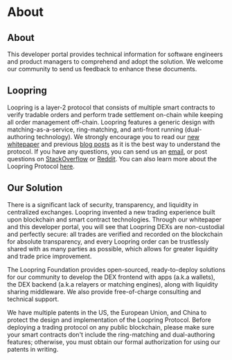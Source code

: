 # About

## About

This developer portal provides technical information for software engineers and product managers to comprehend and adopt the solution. We welcome our community to send us feedback to enhance these documents.

## Loopring

Loopring is a layer-2 protocol that consists of multiple smart contracts to verify tradable orders and perform trade settlement on-chain while keeping all order management off-chain. Loopring features a generic design with matching-as-a-service, ring-matching, and anti-front running \(dual-authoring technology\). We strongly encourage you to read our [new whitepaper](https://github.com/Loopring/whitepaper/raw/master/en_whitepaper.pdf) and previous [blog posts](http://medium.com/loopring-protocol) as it is the best way to understand the protocol. If you have any questions, you can send us an [email](mailto:foundation@loopring.org), or post questions on [StackOverflow](https://stackoverflow.com/c/loopring) or [Reddit](https://www.reddit.com/r/loopringorg/). You can also learn more about the Loopring Protocol [here](https://loopring.org/protocol.html).



## Our Solution

There is a significant lack of security, transparency, and liquidity in centralized exchanges. Loopring invented a new trading experience built upon blockchain and smart contract technologies. Through our whitepaper and this developer portal, you will see that Loopring DEXs are non-custodial and perfectly secure: all trades are verified and recorded on the blockchain for absolute transparency, and every Loopring order can be trustlessly shared with as many parties as possible, which allows for greater liquidity and trade price improvement.

The Loopring Foundation provides open-sourced, ready-to-deploy solutions for our community to develop the DEX frontend with apps \(a.k.a wallets\), the DEX backend \(a.k.a relayers or matching engines\), along with liquidity sharing middleware. We also provide free-of-charge consulting and technical support.

We have multiple patents in the US, the European Union, and China to protect the design and implementation of the Loopring Protocol. Before deploying a trading protocol on any public blockchain, please make sure your smart contracts don't include the ring-matching and dual-authoring features; otherwise, you must obtain our formal authorization for using our patents in writing.



## 

